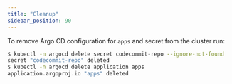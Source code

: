 ```yaml
---
title: "Cleanup"
sidebar_position: 90
---
```


To remove Argo CD configuration for `apps` and secret from the cluster run:

```bash
$ kubectl -n argocd delete secret codecommit-repo --ignore-not-found
secret "codecommit-repo" deleted
$ kubectl -n argocd delete application apps
application.argoproj.io "apps" deleted
```
